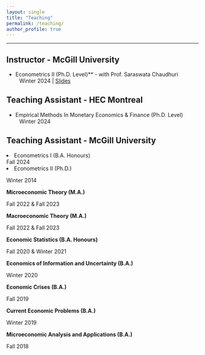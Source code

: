 ```yaml
---
layout: single
title: "Teaching"
permalink: /teaching/
author_profile: true
---
```

---
## Instructor - McGill University
<ul>
  <li>Econometrics II (Ph.D.  Level)** - with Prof. Saraswata Chaudhuri
    <div style="margin-left: 10px;"> Winter 2024 | <a href="https://roga11.github.io/gabrielrodriguez.github.io/files/ECON663_EconometricsII_TS_FullSlides.pdf" target="_blank">Slides</a> 
    </div>
  </li>
</ul>


## Teaching Assistant - HEC Montreal
<ul>
  <li>Empirical Methods In Monetary Economics & Finance (Ph.D. Level)
    <div style="margin-left: 10px;"> Winter 2024 </div>
  </li>
</ul>

## Teaching Assistant - McGill University

<li>Econometrics I (B.A. Honours)</li>
Fall 2024

<li>Econometrics II (Ph.D.)</li>

Winter 2014

**Microeconomic Theory (M.A.)**

Fall 2022 \& Fall 2023

**Macroeconomic Theory (M.A.)**

Fall 2022 \& Fall 2023

**Economic Statistics (B.A. Honours)**

Fall 2020 \& Winter 2021

**Economics of Information and Uncertainty (B.A.)**

Winter 2020

**Economic Crises (B.A.)**

Fall 2019

**Current Economic Problems (B.A.)**

Winter 2019

**Microeconomic Analysis and Applications (B.A.)**

Fall 2018





